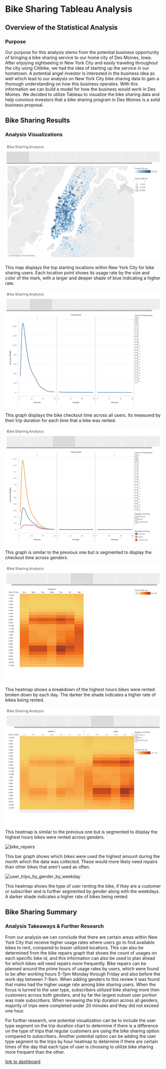 # Bike Sharing Tableau Analysis 

## Overview of the Statistical Analysis

### Purpose
Our purpose for this analysis stems from the potential business opportunity of bringing a bike sharing service to our home city of Des Moines, Iowa. After enjoying sightseeing in New York City and easily traveling throughout the city using Citibike, we had the idea of starting up the service in our hometown. A potential angel investor is interested in the business idea as well which lead to our analysis on New York City bike sharing data to gain a thorough understanding on how this business operates. With this information we can build a model for how the business would work in Des Moines. We decided to utilize Tableau to visualize the bike sharing data and help convince investors that a bike sharing program in Des Moines is a solid business proposal. 

## Bike Sharing Results

### Analysis Visualizations
![top_starting_locations](Resources/top_starting_locations.png)

This map displays the top starting locations within New York City for bike sharing users. Each location point shows its usage rate by the size and color of the mark, with a larger and deeper shade of blue indicating a higher rate. 

![checkout_time_users](Resources/checkout_time_users.png)

This graph displays the bike checkout time across all users. Its measured by their trip duration for each time that a bike was rented. 

![checkout_time_genders](Resources/checkout_time_genders.png)

This graph is similar to the previous one but is segmented to display the checkout time across genders. 

![trips_by_day_per_hour](Resources/trips_by_day_per_hour.png)

This heatmap shows a breakdown of the highest hours bikes were rented broken down by each day. The darker the shade indicates a higher rate of bikes being rented. 

![trips_by_gender_per_hour_and_day](Resources/trips_by_gender_per_hour_and_day.png)

This heatmap is similar to the previous one but is segmented to display the highest hours bikes were rented across genders. 

![bike_repairs](bike_repairs.png)

This bar graph shows which bikes were used the highest amount during the month which the data was collected. These would more likely need repairs than other bikes that aren't used as often. 

![user_trips_by_gender_by_weekday](user_trips_by_gender_by_weekday.png)

This heatmap shows the type of user renting the bike, if they are a customer or subscriber and is further segmented by gender along with the weekdays. A darker shade indicates a higher rate of bikes being rented. 

## Bike Sharing Summary

### Analysis Takeaways & Further Research 

From our analysis we can conclude that there are certain areas within New York City that receive higher usage rates where users go to find available bikes to rent, compared to lesser utilized locations. This can also be determined from the bike repairs graph that shows the count of usages on each specific bike id, and this information can also be used to plan ahead for which bikes will need repairs more frequently. Bike repairs can be planned around the prime hours of usage rates by users, which were found to be after working hours 5-7pm Monday through Friday and also before the work day between 7-9am. When adding genders to this review it was found that males had the higher usage rate among bike sharing users. When the focus is turned to the user type, subscribers utilized bike sharing more then customers across both genders, and by far the largest subset user portion was male subscribers. When reviewing the trip duration across all genders, majority of trips were completed under 20 minutes and they did not exceed one hour.

For further research, one potential visualization can be to include the user type segment on the trip duration chart to determine if there is a difference on the type of trips that regular customers are using the bike sharing option compared to subscribers. Another potential option can be adding the user type segment to the trips by hour heatmap to determine if there are certain times of the day that each type of user is choosing to utilize bike sharing more frequent than the other. 

[link to dashboard](https://public.tableau.com/app/profile/jack.petrella/viz/BikeSharingAnalysis_16523072014390/BikeSharingAnalysis?publish=yes)


